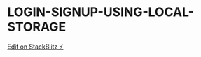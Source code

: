 # LOGIN-SIGNUP-USING-LOCAL-STORAGE

[Edit on StackBlitz ⚡️](https://stackblitz.com/edit/web-platform-ubttgr)